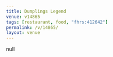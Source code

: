 ```yaml
---
title: Dumplings Legend
venue: v14865
tags: [restaurant, food, "fhrs:412642"]
permalink: /v/14865/
layout: venue
---
```

null
